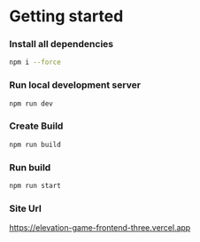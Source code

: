 # Getting started

### Install all dependencies
```bash
npm i --force
```

### Run local development server
``` bash 
npm run dev
```
### Create Build
``` bash
npm run build
```
### Run build
```bash
npm run start
```

### Site Url
https://elevation-game-frontend-three.vercel.app
